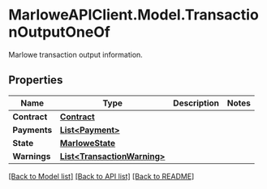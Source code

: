 # MarloweAPIClient.Model.TransactionOutputOneOf
Marlowe transaction output information.

## Properties

Name | Type | Description | Notes
------------ | ------------- | ------------- | -------------
**Contract** | [**Contract**](Contract.md) |  | 
**Payments** | [**List&lt;Payment&gt;**](Payment.md) |  | 
**State** | [**MarloweState**](MarloweState.md) |  | 
**Warnings** | [**List&lt;TransactionWarning&gt;**](TransactionWarning.md) |  | 

[[Back to Model list]](../README.md#documentation-for-models) [[Back to API list]](../README.md#documentation-for-api-endpoints) [[Back to README]](../README.md)

